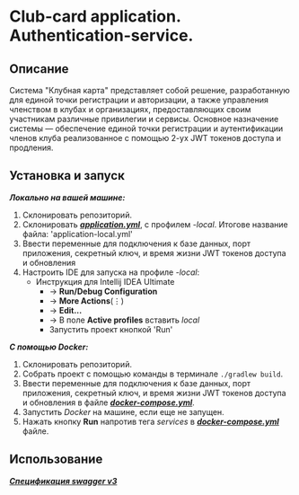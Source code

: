 # Club-card application. Authentication-service.

## Описание

Система "Клубная карта" представляет собой решение, разработанную для
единой точки регистрации и авторизации, а также управления членством в
клубах и организациях, предоставляющих своим участникам различные
привилегии и сервисы.
Основное назначение системы — обеспечение единой точки регистрации и
аутентификации членов клуба реализованное с помощью 2-ух JWT токенов доступа и продления.

## Установка и запуск
***Локально на вашей машине:***

1. Склонировать репозиторий.
2. Склонировать [***application.yml***](src/main/resources/application.yml), с профилем *-local*. Итогове название файла: 'application-local.yml'
3. Ввести переменные для подключения к базе данных, порт приложения, секретный ключ, и время жизни JWT токенов доступа и обновления
4. Настроить IDE для запуска на профиле *-local*:
   * Инструкция для Intellij IDEA Ultimate
     * -> **Run/Debug Configuration**
     * -> **More Actions**(⋮)
     * -> **Edit...**
     * -> В поле **Active profiles** вставить *local*
     * Запустить проект кнопкой 'Run'

***С помощью Docker:***
1. Склонировать репозиторий.
2. Собрать проект с помощью команды в терминале ```./gradlew build```.
3. Ввести переменные для подключения к базе данных, порт приложения, секретный ключ, и время жизни JWT токенов доступа и обновления в файле [***docker-compose.yml***](docker-compose.yml).
4. Запустить *Docker* на машине, если еще не запущен.
5. Нажать кнопку **Run** напротив тега *services* в [***docker-compose.yml***](docker-compose.yml) файле.

## Использование
[***Спецификация swagger v3***](src/main/resources/openapi/auth-service-specification.yml)